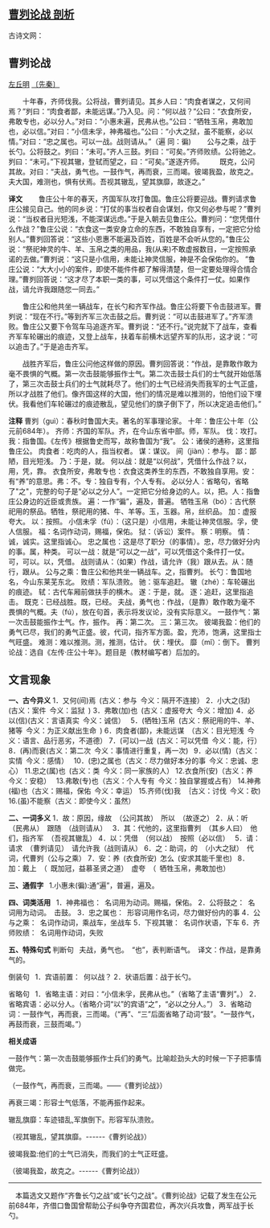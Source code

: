 ## [曹刿论战 剖析](https://zhuanlan.zhihu.com/p/338137188)

古诗文网：

## 曹刿论战

[左丘明](https://link.zhihu.com/?target=https%3A//so.gushiwen.org/authorv_1585930d4e76.aspx) [〔先秦〕](https://link.zhihu.com/?target=https%3A//so.gushiwen.org/shiwens/default.aspx%3Fcstr%3D%e5%85%88%e7%a7%a6)

　　十年春，齐师伐我。公将战，曹刿请见。其乡人曰：“肉食者谋之，又何间焉？”刿曰：“肉食者鄙，未能远谋。”乃入见。问：“何以战？”公曰：“衣食所安，弗敢专也，必以分人。”对曰：“小惠未遍，民弗从也。”公曰：“牺牲玉帛，弗敢加也，必以信。”对曰：“小信未孚，神弗福也。”公曰：“小大之狱，虽不能察，必以情。”对曰：“忠之属也。可以一战。战则请从。”（遍 同：徧)
　　公与之乘，战于长勺。公将鼓之。刿曰：“未可。”齐人三鼓。刿曰：“可矣。”齐师败绩。公将驰之。刿曰：“未可。”下视其辙，登轼而望之，曰：“可矣。”遂逐齐师。
　　既克，公问其故。对曰：“夫战，勇气也。一鼓作气，再而衰，三而竭。彼竭我盈，故克之。夫大国，难测也，惧有伏焉。吾视其辙乱，望其旗靡，故逐之。”



**译文**
　　鲁庄公十年的春天，齐国军队攻打鲁国。鲁庄公将要迎战。曹刿请求鲁庄公接见自己。他的同乡说：“打仗的事当权者自会谋划，你又何必参与呢？”曹刿说：“当权者目光短浅，不能深谋远虑。”于是入朝去见鲁庄公。曹刿问：“您凭借什么作战？”鲁庄公说：“衣食这一类安身立命的东西，不敢独自享有，一定把它分给别人。”曹刿回答说：“这些小恩惠不能遍及百姓，百姓是不会听从您的。”鲁庄公说：“祭祀神灵的牛、羊、玉帛之类的用品，我(从来)不敢虚报数目，一定按照承诺的去做。”曹刿说：“这只是小信用，未能让神灵信服，神是不会保佑你的。 ”鲁庄公说：“大大小小的案件，即使不能件件都了解得清楚，但一定要处理得合情合理。”曹刿回答说：“这才尽了本职一类的事，可以凭借这个条件打一仗。如果作战，请允许我跟随您一同去。”

　　鲁庄公和他共坐一辆战车，在长勺和齐军作战。鲁庄公将要下令击鼓进军。曹刿说：“现在不行。”等到齐军三次击鼓之后。曹刿说：“可以击鼓进军了。”齐军溃败。鲁庄公又要下令驾车马追逐齐军。曹刿说：“还不行。”说完就下了战车，查看齐军车轮碾出的痕迹，又登上战车，扶着车前横木远望齐军的队形，这才说：“可以追击了。”于是追击齐军。

　　战胜齐军后，鲁庄公问他这样做的原因。曹刿回答说：“作战，是靠敢作敢为毫不畏惧的气概。第一次击鼓能够振作士气。第二次击鼓士兵们的士气就开始低落了，第三次击鼓士兵们的士气就耗尽了。他们的士气已经消失而我军的士气正盛，所以才战胜了他们。像齐国这样的大国，他们的情况是难以推测的，怕他们设下埋伏。我看他们车轮碾过的痕迹散乱，望见他们的旗子倒下了，所以决定追击他们。”

**注释**
曹刿（guì）：春秋时鲁国大夫。著名的军事理论家。
十年：鲁庄公十年（公元前684年）。
齐师：齐国的军队。齐，在今山东省中部。师，军队。
伐：攻打。
我：指鲁国。《左传》根据鲁史而写，故称鲁国为“我”。
公：诸侯的通称，这里指鲁庄公。
肉食者：吃肉的人，指当权者。
谋：谋议。
间（jiàn）：参与。
鄙：鄙陋，目光短浅。
乃：于是，就。
何以战：就是“以何战”，凭借什么作战？以，用，凭，靠。
衣食所安，弗敢专也：衣食这类养生的东西，不敢独自享用。安：有“养”的意思。弗：不。专：独自专有，个人专有。
必以分人：省略句，省略了"之"，完整的句子是“必以之分人”。一定把它分给身边的人。以，把。人：指鲁庄公身边的近臣或贵族。
遍：一作“徧”，遍及，普遍。
牺牲玉帛（bó）：古代祭祀用的祭品。牺牲，祭祀用的猪、牛、羊等。玉，玉器。帛，丝织品。
加：虚报夸大。
以：按照。
小信未孚（fú）：（这只是）小信用，未能让神灵信服。孚，使人信服。
福：名词作动词，赐福，保佑。
狱：（诉讼）案件。
察：明察。
情：诚，诚实。这里指诚心。
忠之属也：这是尽了职分（的事情）。忠，尽力做好分内的事。属，种类。
可以一战：就是“可以之一战”，可以凭借这个条件打一仗。可，可以。以，凭借。
战则请从：（如果）作战，请允许（我）跟从去。从：随行，跟从。
公与之乘：鲁庄公和他共坐一辆战车。之，指曹刿。
长勺：鲁国地名，今山东莱芜东北。
败绩：军队溃败。
驰：驱车追赶。
辙（zhé）：车轮碾出的痕迹。
轼：古代车厢前做扶手的横木。
遂：于是，就。
逐：追赶，这里指追击。
既克：已经战胜。既，已经。
夫战，勇气也：作战，（是靠）敢作敢为毫不畏惧的气概。夫（fú），放在句首，表示将发议论，没有实际意义。
一鼓作气：第一次击鼓能振作士气。作，振作。
再：第二次。
三：第三次。
彼竭我盈：他们的勇气已尽，我们的勇气正盛。彼，代词，指齐军方面。盈，充沛，饱满，这里指士气旺盛。
难测：难以推测。测，推测，估计。
伏：埋伏。
靡（mǐ）：倒下。
曹刿论战：选自《左传·庄公十年》。题目是（教材编写者）后加的。



## 文言现象

**一、古今异义**
1．又何(间)焉 (古义：参与 今义：隔开不连接）
2．小大之(狱) (古义：案件 今义：监狱 )
3．弗敢(加)也 (古义：虚报夸大 今义：增加)
4．必以(信)(古义：言语真实 今义：诚信） 
5．(牺牲)玉帛 (古义：祭祀用的牛、羊、猪等 今义：为正义献出生命 )
6．肉食者(鄙)，未能远谋 （古义：目光短浅 今义：语言、品行恶劣，不道德）
7．(可以)一战 (古义：可以凭借 今义：能，行）
8．(再)而衰(古义：第二次 今义：事情进行重复，再一次) 
9．必以(情)（古义：实情 今义：感情） 
10．(忠)之属也（古义：尽力做好本分的事 今义：忠诚、忠心）
11.忠之(属)也 (古义：类 今义：同一家族的人）
12.衣食所(安)（古义：养 今义：安稳） 
13.弗敢(专)也（古义：个人专有 今义：独自掌握或占有）
14.神弗(福)也（古义：赐福，保佑 今义：幸运）
15.齐师(伐)我 ｛古义：讨伐 今义：砍)
16.(虽)不能察（古义：即使今义：虽然）

**二、一词多义**
1．故：原因，缘故 （公问其故） 所以 （故逐之）
2．从：听 （民弗从） 跟随 （战则请从） 
3．其：代他的，这里指曹刿 （其乡人曰） 他们，指齐军 （吾视其辙乱）
4．以：凭借 （何以战） 按照（必以信） 
5．请：请求 （曹刿请见） 请允许我（战则请从）
6．之：助词，的 （小大之狱） 代词，代曹刿（公与之乘）
7．安：养 (衣食所安) 怎么 (安求其能千里也) 
8．加：戴上 （ 既加冠，益慕圣贤之道） 虚夸 （ 牺牲玉帛，弗敢加也）

**三、通假字** 
1.小惠未(徧):通“遍”，普遍，遍及。

**四、词类活用** 
1．神弗福也： 名词用为动词。赐福，保佑。
2．公将鼓之： 名词用为动词。 击鼓。
3．忠之属也： 形容词用作名词，尽力做好份内的事
4．公与之乘： 名词作动词，乘战车，坐战车
5．下视其辙： 名词作状语，下车
6．齐师败绩： 名词用作动词，失败

**五、特殊句式**
判断句 
夫战，勇气也。 “也”，表判断语气。 译文：作战，是靠勇气的。

倒装句 
1．宾语前置： 何以战？
2．状语后置：战于长勺。

省略句 
1．省略主语：对曰：“小信未孚，民弗从也。”（省略了主语“曹刿”。）
2．省略宾语：必以分人。（省略介词“以”的宾语“之”，“必以之分人。”）
3．省略动词：一鼓作气，再而衰，三而竭。（“再”、“三”后面省略了动词“鼓”。“一鼓作气，再鼓而衰，三鼓而竭。”）



**相关成语**

一鼓作气：第一次击鼓能够振作士兵们的勇气。比喻趁劲头大的时候一下子把事情做完。

（一鼓作气，再而衰，三而竭。——《曹刿论战》）

再衰三竭：形容士气低落，不能再振作起来。

辙乱旗靡：车迹错乱,军旗倒下。形容军队溃败。

（视其辙乱，望其旗靡。------《曹刿论战》）

彼竭我盈:他们的士气已消失，而我们的士气正旺盛。

（彼竭我盈，故克之。------《曹刿论战》）

------

　本篇选文又题作“齐鲁长勺之战”或“长勺之战”。《曹刿论战》记载了发生在公元前684年，齐借口鲁国曾帮助公子纠争夺齐国君位，再次兴兵攻鲁，两军战于长勺。